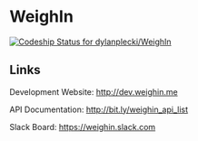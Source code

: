 WeighIn
=======

[ ![Codeship Status for dylanplecki/WeighIn](https://codeship.io/projects/eca8e040-2f0e-0132-f271-26a7e757b9fa/status)](https://codeship.io/projects/39450)

Links
-----

Development Website: http://dev.weighin.me

API Documentation: http://bit.ly/weighin_api_list

Slack Board: https://weighin.slack.com
